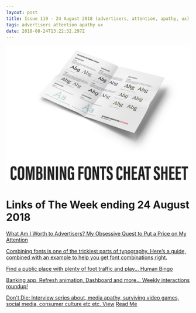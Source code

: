 ```yaml
---
layout: post
title: Issue 119 - 24 August 2018 (advertisers, attention, apathy, ux)
tags: advertisers attention apathy ux
date: 2018-08-24T13:22:32.297Z
---
```

![What Am I Worth to Advertisers? My Obsessive Quest to Put a Price on My Attention](/assets/uploads/issue-119.png "What Am I Worth to Advertisers? My Obsessive Quest to Put a Price on My Attention")

# Links of The Week ending 24 August 2018

<a href="https://gizmodo.com/what-am-i-worth-to-advertisers-my-obsessive-quest-to-p-1828343202" target="_blank" title="What Am I Worth to Advertisers? My Obsessive Quest to Put a Price on My Attention" alt="What Am I Worth to Advertisers? My Obsessive Quest to Put a Price on My Attention">What Am I Worth to Advertisers? My Obsessive Quest to Put a Price on My Attention</a>

<a href="https://betterwebtype.com/combining-fonts-guide" title="A Guide To Combining Fonts. " target="_blank" alt="A Guide To Combining Fonts" >Combining fonts is one of the trickiest parts of typography. Here’s a guide, combined with an example to help you get font combinations right.</a>
			
<a href="http://isaaclyman.com/human-bingo" target="_blank" title="Human Bingo" alt="Human Bingo">Find a public place with plenty of foot traffic and play... Human Bingo</a>

<a href="https://medium.muz.li/banking-app-refresh-animation-dashboard-and-more-weekly-interactions-roundup-c79d3679e88d?" target="_blank" title="Banking app, Refresh animation, Dashboard and more… Weekly interactions roundup!" alt="Banking app, Refresh animation, Dashboard and more… Weekly interactions roundup!">Banking app, Refresh animation, Dashboard and more… Weekly interactions roundup!</a>

<a href="http://nodontdie.com/" target="_blank" title="Don't Die" alt="Don't Die">Don't Die: Interview series about, media apathy, surviving video games, social media, consumer culture etc etc. View</a> <a href="http://nodontdie.com/about" title="Read Me" alt="Read Me">Read Me</a>